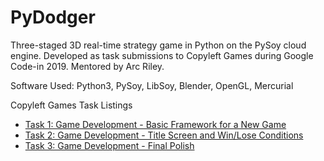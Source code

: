 # PyDodger

Three-staged 3D real-time strategy game in Python on the PySoy cloud engine. Developed as task submissions to Copyleft Games during Google Code-in 2019. Mentored by Arc Riley.

Software Used: Python3, PySoy, LibSoy, Blender, OpenGL, Mercurial

Copyleft Games Task Listings
- [Task 1: Game Development - Basic Framework for a New Game](https://codein.withgoogle.com/archive/2019/organization/5643126998302720/task/5232878768619520/)
- [Task 2: Game Development - Title Screen and Win/Lose Conditions](https://codein.withgoogle.com/archive/2019/organization/5643126998302720/task/4599706898923520/)
- [Task 3: Game Development - Final Polish](https://codein.withgoogle.com/archive/2019/organization/5643126998302720/task/5571176961671168/)
